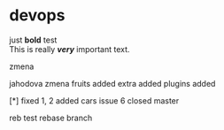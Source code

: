 # devops

just **bold** test  
This is really ***very*** important text.

zmena

jahodova zmena
fruits added
extra added
plugins added

[*] fixed 1, 2
added cars
issue 6 closed
master

reb test rebase branch
